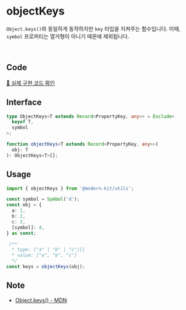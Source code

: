 # objectKeys

`Object.keys()`와 동일하게 동작하지만 `key` 타입을 지켜주는 함수입니다.
이때, `symbol` 프로퍼티는 열거형이 아니기 때문에 제외됩니다.

<br />

## Code
[🔗 실제 구현 코드 확인](https://github.com/modern-agile-team/modern-kit/blob/main/packages/utils/src/object/objectKeys/index.ts)

## Interface
```ts title="typescript"
type ObjectKeys<T extends Record<PropertyKey, any>> = Exclude<
  keyof T,
  symbol
>;

function objectKeys<T extends Record<PropertyKey, any>>(
  obj: T
): ObjectKeys<T>[];
```

## Usage
```ts title="typescript"
import { objectKeys } from '@modern-kit/utils';

const symbol = Symbol('d');
const obj = {
  a: 1,
  b: 2,
  c: 3,
  [symbol]: 4,
} as const;

 /**
  * type: ("a" | "b" | "c")[]
  * value: ["a", "b", "c"]
  */
const keys = objectKeys(obj);
```

## Note
- [Object.keys() - MDN](https://developer.mozilla.org/ko/docs/Web/JavaScript/Reference/Global_Objects/Object/keys)
